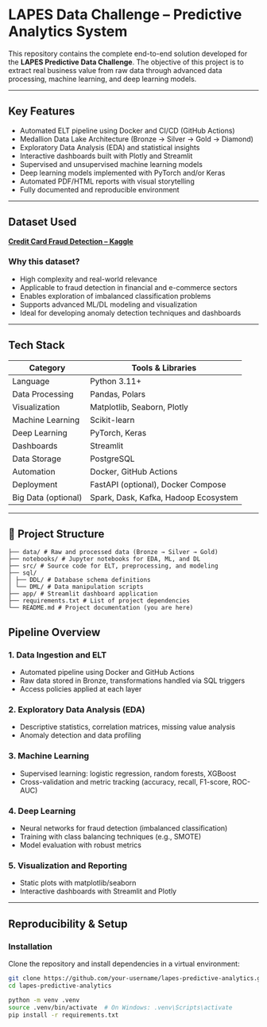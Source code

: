 # LAPES Data Challenge – Predictive Analytics System

This repository contains the complete end-to-end solution developed for the **LAPES Predictive Data Challenge**. The objective of this project is to extract real business value from raw data through advanced data processing, machine learning, and deep learning models.

---

## Key Features

- Automated ELT pipeline using Docker and CI/CD (GitHub Actions)
- Medallion Data Lake Architecture (Bronze → Silver → Gold → Diamond)
- Exploratory Data Analysis (EDA) and statistical insights
- Interactive dashboards built with Plotly and Streamlit
- Supervised and unsupervised machine learning models
- Deep learning models implemented with PyTorch and/or Keras
- Automated PDF/HTML reports with visual storytelling
- Fully documented and reproducible environment

---

## Dataset Used

**[Credit Card Fraud Detection – Kaggle](https://www.kaggle.com/datasets/mlg-ulb/creditcardfraud)**

### Why this dataset?

- High complexity and real-world relevance
- Applicable to fraud detection in financial and e-commerce sectors
- Enables exploration of imbalanced classification problems
- Supports advanced ML/DL modeling and visualization
- Ideal for developing anomaly detection techniques and dashboards

---

## Tech Stack

| Category           | Tools & Libraries                               |
|--------------------|-------------------------------------------------|
| Language           | Python 3.11+                                    |
| Data Processing    | Pandas, Polars                                  |
| Visualization      | Matplotlib, Seaborn, Plotly                     |
| Machine Learning   | Scikit-learn                                    |
| Deep Learning      | PyTorch, Keras                                  |
| Dashboards         | Streamlit                                       |
| Data Storage       | PostgreSQL                                      |
| Automation         | Docker, GitHub Actions                          |
| Deployment         | FastAPI (optional), Docker Compose              |
| Big Data (optional)| Spark, Dask, Kafka, Hadoop Ecosystem            |

---

 ## 📁 Project Structure
```
├── data/ # Raw and processed data (Bronze → Silver → Gold)
├── notebooks/ # Jupyter notebooks for EDA, ML, and DL
├── src/ # Source code for ELT, preprocessing, and modeling
├── sql/
│ ├── DDL/ # Database schema definitions
│ └── DML/ # Data manipulation scripts
├── app/ # Streamlit dashboard application
├── requirements.txt # List of project dependencies
└── README.md # Project documentation (you are here)
```

## Pipeline Overview

### 1. Data Ingestion and ELT
- Automated pipeline using Docker and GitHub Actions
- Raw data stored in Bronze, transformations handled via SQL triggers
- Access policies applied at each layer

### 2. Exploratory Data Analysis (EDA)
- Descriptive statistics, correlation matrices, missing value analysis
- Anomaly detection and data profiling

### 3. Machine Learning
- Supervised learning: logistic regression, random forests, XGBoost
- Cross-validation and metric tracking (accuracy, recall, F1-score, ROC-AUC)

### 4. Deep Learning
- Neural networks for fraud detection (imbalanced classification)
- Training with class balancing techniques (e.g., SMOTE)
- Model evaluation with robust metrics

### 5. Visualization and Reporting
- Static plots with matplotlib/seaborn
- Interactive dashboards with Streamlit and Plotly

---

## Reproducibility & Setup

### Installation

Clone the repository and install dependencies in a virtual environment:

```bash
git clone https://github.com/your-username/lapes-predictive-analytics.git
cd lapes-predictive-analytics

python -m venv .venv
source .venv/bin/activate  # On Windows: .venv\Scripts\activate
pip install -r requirements.txt

